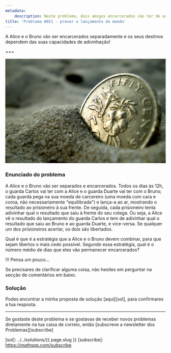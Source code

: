 ```yaml
---
metadata:
    description: Neste problema, dois amigos encarcerados vão ter de adivinhar o resultado de lançamentos de moedas.
title: 'Problema #021 - prever o lançamento da moeda'
---
```


A Alice e o Bruno vão ser encarcerados separadamente e os seus destinos dependem das suas capacidades de adivinhação!

===

![Uma moeda enterrada na areia.](coin-in-sand.jpg "Foto do Mark Normand, retirada do site FreeImages")

### Enunciado do problema

A Alice e o Bruno vão ser separados e encarcerados. Todos os dias às 12h, o guarda Carlos vai ter com a Alice e o guarda Duarte vai ter com o Bruno; cada guarda pega na sua moeda de carcereiro (uma moeda com cara e coroa, não necessariamente "equilibrada") e lança-a ao ar, mostrando o resultado ao prisioneiro à sua frente. De seguida, cada prisioneiro tenta adivinhar qual o resultado que saiu à frente do seu colega. Ou seja, a Alice vê o resultado do lançamento do guarda Carlos e tem de adivinhar qual o resultado que saiu ao Bruno e ao guarda Duarte, e vice-versa. Se qualquer um dos prisioneiros acertar, os dois são libertados.

Qual é que é a estratégia que a Alice e o Bruno devem combinar, para que sejam libertos o mais cedo possível. Segundo essa estratégia, qual é o número médio de dias que eles vão permanecer encarcerados?

!!! Pensa um pouco...

Se precisares de clarificar alguma coisa, não hesites em perguntar na secção de comentários em baixo.

### Solução

Podes encontrar a minha proposta de solução [aqui][sol], para confirmares a tua resposta.

---

Se gostaste deste problema e se gostavas de receber novos problemas diretamente na tua caixa de correio, então [subscreve a newsletter dos Problemas][subscribe]

[sol]: ../../solutions/{{ page.slug }}
[subscribe]: https://mathspp.com/subscribe

